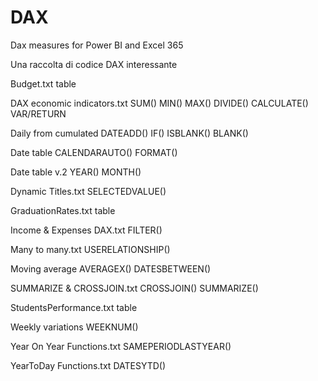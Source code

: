 # DAX
Dax measures for Power BI and Excel 365

Una raccolta di codice DAX interessante

Budget.txt
  table

DAX economic indicators.txt
  SUM() MIN() MAX() DIVIDE() CALCULATE() VAR/RETURN
  
Daily from cumulated
  DATEADD() IF() ISBLANK() BLANK()
  
Date table
  CALENDARAUTO() FORMAT()
  
Date table v.2
  YEAR() MONTH()
  
Dynamic Titles.txt
  SELECTEDVALUE()
  
GraduationRates.txt
  table

Income & Expenses DAX.txt
  FILTER()
  
Many to many.txt
  USERELATIONSHIP()
  
Moving average
  AVERAGEX() DATESBETWEEN()
  

SUMMARIZE & CROSSJOIN.txt
  CROSSJOIN() SUMMARIZE()
  
StudentsPerformance.txt
  table

Weekly variations
  WEEKNUM()
  
Year On Year Functions.txt
  SAMEPERIODLASTYEAR()
  
YearToDay Functions.txt
  DATESYTD()
